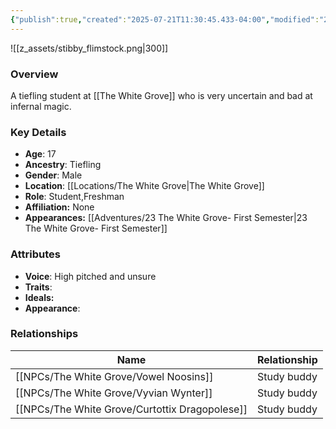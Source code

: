 ```yaml
---
{"publish":true,"created":"2025-07-21T11:30:45.433-04:00","modified":"2025-07-27T18:13:45.888-04:00","published":"2025-07-27T18:13:45.888-04:00","cssclasses":"","Age":"17","Ancestry":"Tiefling","Gender":"Male","Location":["[[Locations/The White Grove]]"],"Role":["Student","Freshman"],"Affiliation":["None"],"Appearances":["[[23 The White Grove- First Semester]]"]}
---
```



![[z_assets/stibby_flimstock.png|300]]

### Overview
A tiefling student at [[The White Grove]] who is very uncertain and bad at infernal magic.

### Key Details
- **Age**: 17
- **Ancestry**: Tiefling
- **Gender**: Male
- **Location**: [[Locations/The White Grove\|The White Grove]]
- **Role**: Student,Freshman
- **Affiliation:** None
- **Appearances:** [[Adventures/23 The White Grove- First Semester\|23 The White Grove- First Semester]]

### Attributes
- **Voice**: High pitched and unsure
- **Traits**: 
- **Ideals:** 
- **Appearance**:

### Relationships

| Name                      | Relationship |
| ------------------------- | ------------ |
| [[NPCs/The White Grove/Vowel Noosins]]         | Study buddy  |
| [[NPCs/The White Grove/Vyvian Wynter]]         | Study buddy  |
| [[NPCs/The White Grove/Curtottix Dragopolese]] | Study buddy  |

